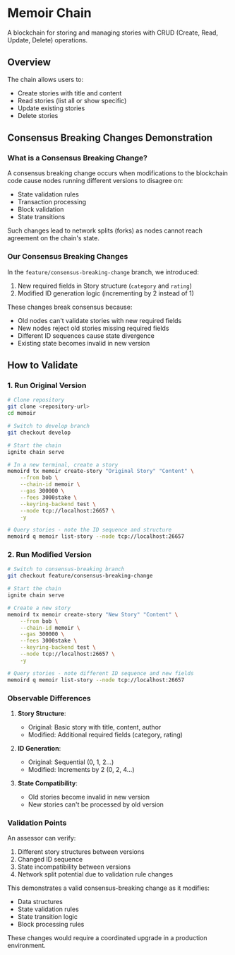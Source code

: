 # Memoir Chain

A blockchain for storing and managing stories with CRUD (Create, Read, Update, Delete) operations.

## Overview
The chain allows users to:
- Create stories with title and content
- Read stories (list all or show specific)
- Update existing stories
- Delete stories

## Consensus Breaking Changes Demonstration

### What is a Consensus Breaking Change?
A consensus breaking change occurs when modifications to the blockchain code cause nodes running different versions to disagree on:
- State validation rules
- Transaction processing
- Block validation
- State transitions

Such changes lead to network splits (forks) as nodes cannot reach agreement on the chain's state.

### Our Consensus Breaking Changes
In the `feature/consensus-breaking-change` branch, we introduced:
1. New required fields in Story structure (`category` and `rating`)
2. Modified ID generation logic (incrementing by 2 instead of 1)

These changes break consensus because:
- Old nodes can't validate stories with new required fields
- New nodes reject old stories missing required fields
- Different ID sequences cause state divergence
- Existing state becomes invalid in new version

## How to Validate

### 1. Run Original Version
```bash
# Clone repository
git clone <repository-url>
cd memoir

# Switch to develop branch
git checkout develop

# Start the chain
ignite chain serve

# In a new terminal, create a story
memoird tx memoir create-story "Original Story" "Content" \
    --from bob \
    --chain-id memoir \
    --gas 300000 \
    --fees 3000stake \
    --keyring-backend test \
    --node tcp://localhost:26657 \
    -y

# Query stories - note the ID sequence and structure
memoird q memoir list-story --node tcp://localhost:26657
```

### 2. Run Modified Version
```bash
# Switch to consensus-breaking branch
git checkout feature/consensus-breaking-change

# Start the chain
ignite chain serve

# Create a new story
memoird tx memoir create-story "New Story" "Content" \
    --from bob \
    --chain-id memoir \
    --gas 300000 \
    --fees 3000stake \
    --keyring-backend test \
    --node tcp://localhost:26657 \
    -y

# Query stories - note different ID sequence and new fields
memoird q memoir list-story --node tcp://localhost:26657
```

### Observable Differences
1. **Story Structure**:
   - Original: Basic story with title, content, author
   - Modified: Additional required fields (category, rating)

2. **ID Generation**:
   - Original: Sequential (0, 1, 2...)
   - Modified: Increments by 2 (0, 2, 4...)

3. **State Compatibility**:
   - Old stories become invalid in new version
   - New stories can't be processed by old version

### Validation Points
An assessor can verify:
1. Different story structures between versions
2. Changed ID sequence
3. State incompatibility between versions
4. Network split potential due to validation rule changes

This demonstrates a valid consensus-breaking change as it modifies:
- Data structures
- State validation rules
- State transition logic
- Block processing rules

These changes would require a coordinated upgrade in a production environment.

